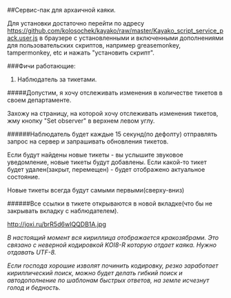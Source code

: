 ##Сервис-пак для архаичной каяки. 

Для установки достаточно перейти по адресу 
https://github.com/kolosochek/kayako/raw/master/Kayako_script_service_pack.user.js 
в браузере с установленными и включенными дополнениями для пользовательских скриптов, например greasemonkey, tampermonkey, etc и нажать "установить скрипт".

###Фичи работающие:
1. Наблюдатель за тикетами.

#####Допустим, я хочу отслеживать изменения в количестве тикетов в своем департаменте.

Захожу на страницу, на которой хочу отслеживать изменения тикетов, жму кнопку "Set observer" в верхнем левом углу.

######Наблюдатель будет каждые 15 секунд(по дефолту) отправлять запрос на сервер и запрашивать обновления тикетов. 

Если будут найдены новые тикеты - вы услышите звуковое уведомление, новые тикеты будут добавлены.
Если какой-то тикет будет удален(закрыт, перемещен) - будет отображено актуальное состояние.

Новые тикеты всегда будут самыми первыми(сверху-вниз)

######Все ссылки в тикете открываются в новой вкладке(что бы не закрывать вкладку с наблюдателем).

http://joxi.ru/brR5d6wIQQDB1A.jpg

*В настоящий момент вся кириллица отображается кракозябрами. Это связано с неверной кодировкой KOI8-R которую отдает каяка. Нужно отдавать UTF-8.*

*Если господа хорошие изволят починить кодировку, резко заработает кириллический поиск, можно будет делать гибкий поиск и автодополнение по шаблонам быстрых ответов, на земле исчезнут голод и бедность.*
